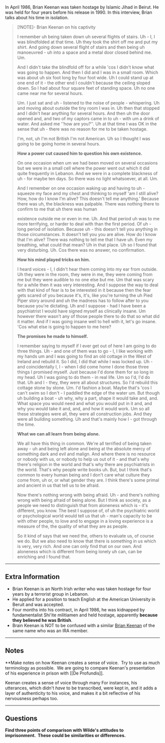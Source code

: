 In April 1986, Brian Keenan was taken hostage by Islamic Jihad in Beirut. He was held for four years before his release in 1990. In this interview, Brian talks about his time in isolation.

> [!NOTE]- Brian Keenan on his captivity
> 
> I remember uh being taken down uh several flights of stairs. Uh - I, I was blindfolded at that time. Uh they took the shirt off me and put my shirt. And going down several flight of stairs and then being uh manoeuvred - uh into a space and a metal door closed behind me. Um.
> 
> And I didn't take the blindfold off for a while 'cos I didn't know what was going to happen. And then I did and I was in a small room. Which was about uh six foot long by four foot wide. Uh I could stand up at one end of it - the other end I couldn't because the ceiling sloped down. So I had about four square feet of standing space. Uh no one came near me for several hours.
> 
> Um. I just sat and uh - listened to the noise of people - whispering. Uh and moving about outside the tiny room I was in. Uh then that stopped and I didn't hear anything for several hours. And then uh the door opened and, and two of my captors came in to uh - with um a drink of water. And asked me ''how are you?''. Uh at that time I was OK in the sense that uh - there was no reason for me to be taken hostage.
> 
> I'm, not, uh I'm not British I'm not American. Uh so I thought I was going to be going home in several hours.
> 
> **How a power cut caused him to question his own existence.**
> 
> On one occasion when um we had been moved on several occasions but we were in a small cell where the power went out which it did quite frequently in Lebanon. And we were in a complete blackness of uh - for maybe ten days. So there was no light whatsoever, at all. Um.
> 
> And I remember on one occasion waking up and having to uh - squeeze my face and my chest and thinking to myself 'am I still alive? How, how do I know I'm alive? This doesn't tell me anything.' Because there was uh, the blackness was palpable. There was nothing there to confirm to me that uh there was human
> 
> existence outside me or even in me. Uh. And that period uh was to me more terrifying, or harder to deal with than the first period. Of uh - long period of isolation. Because uh - this doesn't tell you anything in those circumstances. It doesn't tell you you are alive. How do I know that I'm alive? There was nothing to tell me that I have uh. Even my breathing, what could that mean? Uh in that place. Uh so I found that very disturbing. Uh. Cos there was no answer, no confirmation.
> 
> **How his mind played tricks on him.**
> 
> I heard voices - I, I didn't hear them coming into my ear from outside. Uh they were in the room, they were in me, they were coming from me but they were audible to no one else but me. Um that was scary for a while then it was very interesting. And I suppose the way to deal with that kind of fear is to be interested in it because then the fear gets scared of you because it's, it's, like you're turning the uh Pied Piper story around and uh the madness has to follow after to you because you're dictating. Uh and I suppose - had I have been a psychiatrist I would have signed myself as clinically insane. Um however there wasn't any of those people there to do that so what did it matter. And if I was going insane well to hell with it, let's go insane. 'Cos what else is going to happen to me here?
> 
> **The promises he made to himself.**
> 
> I remember saying to myself if I ever get out of here I am going to do three things. Uh - and one of them was to go - I, I like working with my hands um and I was going to find an old cottage in the West of Ireland and rebuild it. So I did, I did that while I was locked up. Uh - and coincidentally I, I - when I did come home I done those three things I promised myself. Just because I'd done them for so long in my head. Uh I was going to do them - in real life. Um so I'd, I'd do that. Uh and I - they, they were all about structures. So I'd rebuild this cottage stone by stone. Um. I'd fashion a boat. Maybe that's 'cos I can't swim so I don't - I paddled the edge of the water um. But though uh building a boat - uh why, why a part, shape it would take and, and. What space you would need and what you would put in it and, and why you would take it and, and, and how it would work. Um so all these strategies were all, they were all construction jobs. And they were all building something. Uh and that's mainly how I - got through the time.
> 
> 
> **What we can all learn from being alone.**
>
> 
> We all have this thing in common. We're all terrified of being taken away - uh and being left alone and being at the absolute mercy of something dark and evil and malign. And where there is no resource or nobody with us, or nobody to help us out of it - and that's why there's religion in the world and that's why there are psychiatrists in the world. That's why people write books uh. But, but I think that's common to every human being and I don't care what culture they come from, uh or, or what gender they are. I think there's some primal and ancient in us that tell us to be afraid.
> 
> Now there's nothing wrong with being afraid. Uh - and there's nothing wrong with being afraid of being alone. But I think as society, as a people we need to distinguish that from aloneness which is - it's different, you know. The best I suppose of, of uh the psychiatric world or psychological world would tell us that uh - man's capacity to be with other people, to love and to engage in a loving experience is a measure of the, the quality of what they are as people.
> 
> So it kind of says that we need the, others to evaluate us, of course we do. But we also need to know that there is something in us which is very, very rich. And one can only find that on our own. And aloneness which is different from being lonely uh can, can be enriching and I found that.

-----
## Extra Information
- Brian Keenan is an North Irish writer who was taken hostage for four years by a terrorist group in Lebanon. 
- He applied for a position to teach English at the American University in Beruit and was accepted.
- Four months into his contract, in April 1986, he was kidnapped by fundamentalist Shi'ite militiamen and held hostage, apparently **because they believed he was British**.
- Brain Keenan is NOT to be confused with a similar [Brian Keenan](https://en.wikipedia.org/wiki/Brian_Keenan_(Irish_republican)) of the same name who was an IRA member.

-----
## Notes
**Make notes on how Keenan creates a sense of voice.  Try to use as much terminology as possible.  We are going to compare Keenan's presentation of his experience in prison with [[De Profundis]].

Keenan creates a sense of voice through many 
For instances, his utterances, which didn't *have* to be transcribed, were kept in, and it adds a layer of authenticity to his voice, and makes it a bit reflective of his nervousness perhaps too.

-----
## Questions

**Find three points of comparison with Wilde's attitudes to imprisonment.  These could be similarities or differences.** 
